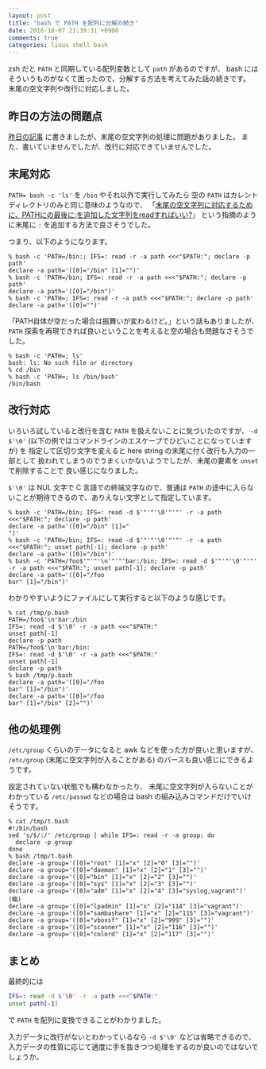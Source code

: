 ```yaml
---
layout: post
title: "bash で PATH を配列に分解の続き"
date: 2016-10-07 21:39:31 +0900
comments: true
categories: linux shell bash
---
```

zsh だと `PATH` と同期している配列変数として `path` があるのですが、
bash にはそういうものがなくて困ったので、分解する方法を考えてみた話の続きです。
末尾の空文字列や改行に対応しました。

<!--more-->

## 昨日の方法の問題点

[昨日の記事](/blog/2016-10-06-bash-path-to-array.html) に書きましたが、末尾の空文字列の処理に問題がありました。
また、書いていませんでしたが、改行に対応できていませんでした。

## 末尾対応

`PATH= bash -c 'ls'` を `/bin` やそれ以外で実行してみたら
空の `PATH` はカレントディレクトリのみと同じ意味のようなので、
「[末尾の空文字列に対応するために、PATHにの最後に:を追加した文字列をreadすればいい?](https://twitter.com/fixedpoint_jp/status/784229832930369536)」
という指摘のように末尾に `:` を追加する方法で良さそうでした。

つまり、以下のようになります。

```console
% bash -c 'PATH=/bin:; IFS=: read -r -a path <<<"$PATH:"; declare -p path'
declare -a path='([0]="/bin" [1]="")'
% bash -c 'PATH=/bin; IFS=: read -r -a path <<<"$PATH:"; declare -p path'
declare -a path='([0]="/bin")'
% bash -c 'PATH=; IFS=: read -r -a path <<<"$PATH:"; declare -p path'
declare -a path='([0]="")'
```

「PATH自体が空だった場合は振舞いが変わるけど。」という話もありましたが、
`PATH` 探索を再現できれば良いということを考えると空の場合も問題なさそうでした。

```console
% bash -c 'PATH=; ls'
bash: ls: No such file or directory
% cd /bin
% bash -c 'PATH=; ls /bin/bash'
/bin/bash
```

## 改行対応

いろいろ試していると改行を含む `PATH` を扱えないことに気づいたのですが、
`-d $'\0'` (以下の例ではコマンドラインのエスケープでひどいことになっていますが) を
指定して区切り文字を変えると here string の末尾に付く改行も入力の一部として
扱われてしまうのでうまくいかないようでしたが、末尾の要素を `unset` で削除することで
良い感じになりました。

`$'\0'` は NUL 文字で C 言語での終端文字なので、普通は `PATH` の途中に入らないことが期待できるので、ありえない文字として指定しています。

```console
% bash -c 'PATH=/bin; IFS=: read -d $'"'"'\0'"'"' -r -a path <<<"$PATH:"; declare -p path'
declare -a path='([0]="/bin" [1]="
")'
% bash -c 'PATH=/bin; IFS=: read -d $'"'"'\0'"'"' -r -a path <<<"$PATH:"; unset path[-1]; declare -p path'
declare -a path='([0]="/bin")'
% bash -c 'PATH=/foo$'"'"'\n'"'"'bar:/bin; IFS=: read -d $'"'"'\0'"'"' -r -a path <<<"$PATH:"; unset path[-1]; declare -p path'
declare -a path='([0]="/foo
bar" [1]="/bin")'
```

わかりやすいようにファイルにして実行すると以下のような感じです。

```console
% cat /tmp/p.bash
PATH=/foo$'\n'bar:/bin
IFS=: read -d $'\0' -r -a path <<<"$PATH:"
unset path[-1]
declare -p path
PATH=/foo$'\n'bar:/bin:
IFS=: read -d $'\0' -r -a path <<<"$PATH:"
unset path[-1]
declare -p path
% bash /tmp/p.bash
declare -a path='([0]="/foo
bar" [1]="/bin")'
declare -a path='([0]="/foo
bar" [1]="/bin" [2]="")'
```

## 他の処理例

`/etc/group` くらいのデータになると awk などを使った方が良いと思いますが、
`/etc/group` (末尾に空文字列が入ることがある) のパースも良い感じにできるようです。

設定されていない状態でも構わなかったり、
末尾に空文字列が入らないことがわかっている `/etc/passwd` などの場合は
bash の組み込みコマンドだけでいけそうです。

```console
% cat /tmp/t.bash
#!/bin/bash
sed 's/$/:/' /etc/group | while IFS=: read -r -a group; do
  declare -p group
done
% bash /tmp/t.bash
declare -a group='([0]="root" [1]="x" [2]="0" [3]="")'
declare -a group='([0]="daemon" [1]="x" [2]="1" [3]="")'
declare -a group='([0]="bin" [1]="x" [2]="2" [3]="")'
declare -a group='([0]="sys" [1]="x" [2]="3" [3]="")'
declare -a group='([0]="adm" [1]="x" [2]="4" [3]="syslog,vagrant")'
(略)
declare -a group='([0]="lpadmin" [1]="x" [2]="114" [3]="vagrant")'
declare -a group='([0]="sambashare" [1]="x" [2]="115" [3]="vagrant")'
declare -a group='([0]="vboxsf" [1]="x" [2]="999" [3]="")'
declare -a group='([0]="scanner" [1]="x" [2]="116" [3]="")'
declare -a group='([0]="colord" [1]="x" [2]="117" [3]="")'
```

## まとめ

最終的には

```bash
IFS=: read -d $'\0' -r -a path <<<"$PATH:"
unset path[-1]
```

で `PATH` を配列に変換できることがわかりました。

入力データに改行がないとわかっているなら `-d $'\0'` などは省略できるので、
入力データの性質に応じて適度に手を抜きつつ処理をするのが良いのではないでしょうか。
